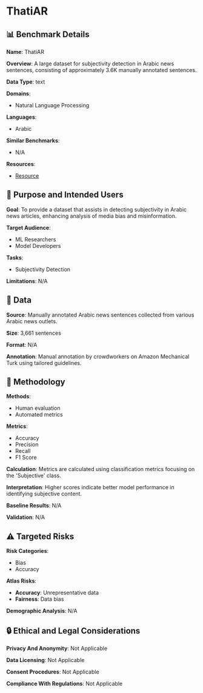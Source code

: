 # ThatiAR

## 📊 Benchmark Details

**Name**: ThatiAR

**Overview**: A large dataset for subjectivity detection in Arabic news sentences, consisting of approximately 3.6K manually annotated sentences.

**Data Type**: text

**Domains**:
- Natural Language Processing

**Languages**:
- Arabic

**Similar Benchmarks**:
- N/A

**Resources**:
- [Resource](N/A)

## 🎯 Purpose and Intended Users

**Goal**: To provide a dataset that assists in detecting subjectivity in Arabic news articles, enhancing analysis of media bias and misinformation.

**Target Audience**:
- ML Researchers
- Model Developers

**Tasks**:
- Subjectivity Detection

**Limitations**: N/A

## 💾 Data

**Source**: Manually annotated Arabic news sentences collected from various Arabic news outlets.

**Size**: 3,661 sentences

**Format**: N/A

**Annotation**: Manual annotation by crowdworkers on Amazon Mechanical Turk using tailored guidelines.

## 🔬 Methodology

**Methods**:
- Human evaluation
- Automated metrics

**Metrics**:
- Accuracy
- Precision
- Recall
- F1 Score

**Calculation**: Metrics are calculated using classification metrics focusing on the 'Subjective' class.

**Interpretation**: Higher scores indicate better model performance in identifying subjective content.

**Baseline Results**: N/A

**Validation**: N/A

## ⚠️ Targeted Risks

**Risk Categories**:
- Bias
- Accuracy

**Atlas Risks**:
- **Accuracy**: Unrepresentative data
- **Fairness**: Data bias

**Demographic Analysis**: N/A

## 🔒 Ethical and Legal Considerations

**Privacy And Anonymity**: Not Applicable

**Data Licensing**: Not Applicable

**Consent Procedures**: Not Applicable

**Compliance With Regulations**: Not Applicable
